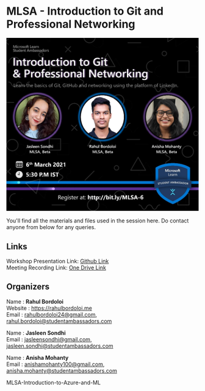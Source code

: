 # MLSA - Introduction to Git and Professional Networking

![Event Leaflet](Poster.jpeg)

You'll find all the materials and files used in the session here. Do contact anyone from below for any queries. 

## Links
Workshop Presentation Link: [Github Link]() <br>
Meeting Recording Link: [One Drive Link]() <br>

## Organizers

Name : __Rahul Bordoloi__ <br>
Website : https://rahulbordoloi.me <br>
Email : rahulbordoloi24@gmail.com, rahul.bordoloi@studentambassadors.com <br>

Name : __Jasleen Sondhi__ <br>
Email : jasleensondhi@gmail.com, jasleen.sondhi@studentambassadors.com <br>

Name : __Anisha Mohanty__ <br>
Email : anishamohanty100@gmail.com, anisha.mohanty@studentambassadors.com <br>

MLSA-Introduction-to-Azure-and-ML
